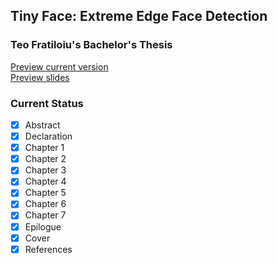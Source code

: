 ## Tiny Face: Extreme Edge Face Detection
### Teo Fratiloiu's Bachelor's Thesis
[Preview current version](main.pdf)  
[Preview slides](thesis_pres/thesis_presentation.pdf)

### Current Status
- [x] Abstract
- [x] Declaration
- [x] Chapter 1  
- [x] Chapter 2
- [x] Chapter 3
- [x] Chapter 4
- [x] Chapter 5
- [x] Chapter 6
- [x] Chapter 7
- [x] Epilogue
- [x] Cover
- [x] References
